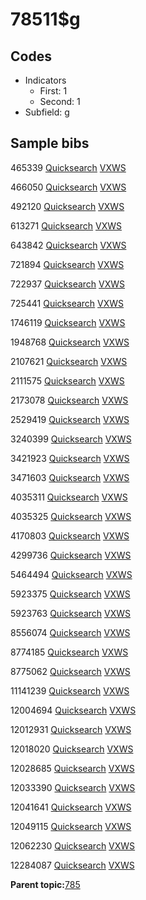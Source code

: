 # 78511$g

## Codes

-   Indicators
    -   First: 1
    -   Second: 1
-   Subfield: g

## Sample bibs

465339 [Quicksearch](https://search.library.yale.edu/catalog/465339) [VXWS](http://prodorbis.library.yale.edu:7014/vxws/GetHoldingsService?bibId=465339)

466050 [Quicksearch](https://search.library.yale.edu/catalog/466050) [VXWS](http://prodorbis.library.yale.edu:7014/vxws/GetHoldingsService?bibId=466050)

492120 [Quicksearch](https://search.library.yale.edu/catalog/492120) [VXWS](http://prodorbis.library.yale.edu:7014/vxws/GetHoldingsService?bibId=492120)

613271 [Quicksearch](https://search.library.yale.edu/catalog/613271) [VXWS](http://prodorbis.library.yale.edu:7014/vxws/GetHoldingsService?bibId=613271)

643842 [Quicksearch](https://search.library.yale.edu/catalog/643842) [VXWS](http://prodorbis.library.yale.edu:7014/vxws/GetHoldingsService?bibId=643842)

721894 [Quicksearch](https://search.library.yale.edu/catalog/721894) [VXWS](http://prodorbis.library.yale.edu:7014/vxws/GetHoldingsService?bibId=721894)

722937 [Quicksearch](https://search.library.yale.edu/catalog/722937) [VXWS](http://prodorbis.library.yale.edu:7014/vxws/GetHoldingsService?bibId=722937)

725441 [Quicksearch](https://search.library.yale.edu/catalog/725441) [VXWS](http://prodorbis.library.yale.edu:7014/vxws/GetHoldingsService?bibId=725441)

1746119 [Quicksearch](https://search.library.yale.edu/catalog/1746119) [VXWS](http://prodorbis.library.yale.edu:7014/vxws/GetHoldingsService?bibId=1746119)

1948768 [Quicksearch](https://search.library.yale.edu/catalog/1948768) [VXWS](http://prodorbis.library.yale.edu:7014/vxws/GetHoldingsService?bibId=1948768)

2107621 [Quicksearch](https://search.library.yale.edu/catalog/2107621) [VXWS](http://prodorbis.library.yale.edu:7014/vxws/GetHoldingsService?bibId=2107621)

2111575 [Quicksearch](https://search.library.yale.edu/catalog/2111575) [VXWS](http://prodorbis.library.yale.edu:7014/vxws/GetHoldingsService?bibId=2111575)

2173078 [Quicksearch](https://search.library.yale.edu/catalog/2173078) [VXWS](http://prodorbis.library.yale.edu:7014/vxws/GetHoldingsService?bibId=2173078)

2529419 [Quicksearch](https://search.library.yale.edu/catalog/2529419) [VXWS](http://prodorbis.library.yale.edu:7014/vxws/GetHoldingsService?bibId=2529419)

3240399 [Quicksearch](https://search.library.yale.edu/catalog/3240399) [VXWS](http://prodorbis.library.yale.edu:7014/vxws/GetHoldingsService?bibId=3240399)

3421923 [Quicksearch](https://search.library.yale.edu/catalog/3421923) [VXWS](http://prodorbis.library.yale.edu:7014/vxws/GetHoldingsService?bibId=3421923)

3471603 [Quicksearch](https://search.library.yale.edu/catalog/3471603) [VXWS](http://prodorbis.library.yale.edu:7014/vxws/GetHoldingsService?bibId=3471603)

4035311 [Quicksearch](https://search.library.yale.edu/catalog/4035311) [VXWS](http://prodorbis.library.yale.edu:7014/vxws/GetHoldingsService?bibId=4035311)

4035325 [Quicksearch](https://search.library.yale.edu/catalog/4035325) [VXWS](http://prodorbis.library.yale.edu:7014/vxws/GetHoldingsService?bibId=4035325)

4170803 [Quicksearch](https://search.library.yale.edu/catalog/4170803) [VXWS](http://prodorbis.library.yale.edu:7014/vxws/GetHoldingsService?bibId=4170803)

4299736 [Quicksearch](https://search.library.yale.edu/catalog/4299736) [VXWS](http://prodorbis.library.yale.edu:7014/vxws/GetHoldingsService?bibId=4299736)

5464494 [Quicksearch](https://search.library.yale.edu/catalog/5464494) [VXWS](http://prodorbis.library.yale.edu:7014/vxws/GetHoldingsService?bibId=5464494)

5923375 [Quicksearch](https://search.library.yale.edu/catalog/5923375) [VXWS](http://prodorbis.library.yale.edu:7014/vxws/GetHoldingsService?bibId=5923375)

5923763 [Quicksearch](https://search.library.yale.edu/catalog/5923763) [VXWS](http://prodorbis.library.yale.edu:7014/vxws/GetHoldingsService?bibId=5923763)

8556074 [Quicksearch](https://search.library.yale.edu/catalog/8556074) [VXWS](http://prodorbis.library.yale.edu:7014/vxws/GetHoldingsService?bibId=8556074)

8774185 [Quicksearch](https://search.library.yale.edu/catalog/8774185) [VXWS](http://prodorbis.library.yale.edu:7014/vxws/GetHoldingsService?bibId=8774185)

8775062 [Quicksearch](https://search.library.yale.edu/catalog/8775062) [VXWS](http://prodorbis.library.yale.edu:7014/vxws/GetHoldingsService?bibId=8775062)

11141239 [Quicksearch](https://search.library.yale.edu/catalog/11141239) [VXWS](http://prodorbis.library.yale.edu:7014/vxws/GetHoldingsService?bibId=11141239)

12004694 [Quicksearch](https://search.library.yale.edu/catalog/12004694) [VXWS](http://prodorbis.library.yale.edu:7014/vxws/GetHoldingsService?bibId=12004694)

12012931 [Quicksearch](https://search.library.yale.edu/catalog/12012931) [VXWS](http://prodorbis.library.yale.edu:7014/vxws/GetHoldingsService?bibId=12012931)

12018020 [Quicksearch](https://search.library.yale.edu/catalog/12018020) [VXWS](http://prodorbis.library.yale.edu:7014/vxws/GetHoldingsService?bibId=12018020)

12028685 [Quicksearch](https://search.library.yale.edu/catalog/12028685) [VXWS](http://prodorbis.library.yale.edu:7014/vxws/GetHoldingsService?bibId=12028685)

12033390 [Quicksearch](https://search.library.yale.edu/catalog/12033390) [VXWS](http://prodorbis.library.yale.edu:7014/vxws/GetHoldingsService?bibId=12033390)

12041641 [Quicksearch](https://search.library.yale.edu/catalog/12041641) [VXWS](http://prodorbis.library.yale.edu:7014/vxws/GetHoldingsService?bibId=12041641)

12049115 [Quicksearch](https://search.library.yale.edu/catalog/12049115) [VXWS](http://prodorbis.library.yale.edu:7014/vxws/GetHoldingsService?bibId=12049115)

12062230 [Quicksearch](https://search.library.yale.edu/catalog/12062230) [VXWS](http://prodorbis.library.yale.edu:7014/vxws/GetHoldingsService?bibId=12062230)

12284087 [Quicksearch](https://search.library.yale.edu/catalog/12284087) [VXWS](http://prodorbis.library.yale.edu:7014/vxws/GetHoldingsService?bibId=12284087)

**Parent topic:**[785](../../tags/785/785.md)

